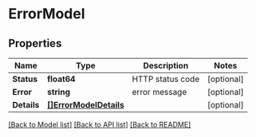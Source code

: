 # ErrorModel

## Properties
Name | Type | Description | Notes
------------ | ------------- | ------------- | -------------
**Status** | **float64** | HTTP status code | [optional] 
**Error** | **string** | error message | [optional] 
**Details** | [**[]ErrorModelDetails**](ErrorModel_details.md) |  | [optional] 

[[Back to Model list]](../README.md#documentation-for-models) [[Back to API list]](../README.md#documentation-for-api-endpoints) [[Back to README]](../README.md)


